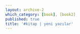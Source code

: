 ```yaml
---
layout: archive-2
which_category: [book], [book2]
published: true
title: '#kitap | yeni yazılar' 
---
```


<!--All posts of category 'book'-->
